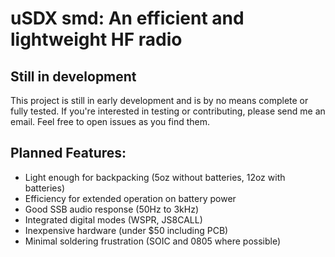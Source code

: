 # uSDX smd: An efficient and lightweight HF radio

## Still in development
This project is still in early development and is by no means complete or fully tested. If you're interested in testing or contributing, please send me an email. Feel free to open issues as you find them.

## Planned Features: 
- Light enough for backpacking (5oz without batteries, 12oz with batteries)
- Efficiency for extended operation on battery power
- Good SSB audio response (50Hz to 3kHz)
- Integrated digital modes (WSPR, JS8CALL)
- Inexpensive hardware (under $50 including PCB)
- Minimal soldering frustration (SOIC and 0805 where possible)
